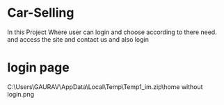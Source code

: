 # Car-Selling
In this Project Where user can login and  choose according to there need. and access the site and contact us and also login


# login page
C:\Users\GAURAV\AppData\Local\Temp\Temp1_im.zip\home without login.png

